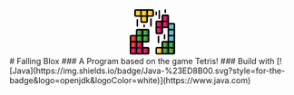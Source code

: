 <div align="center">
  <a href="https://github.com/othneildrew/Best-README-Template">
    <img src="images/tetris.png" alt="Logo" width="80" height="80">
  </a>
</div>
# Falling Blox
### A Program based on the game Tetris! 
### Build with
[![Java](https://img.shields.io/badge/Java-%23ED8B00.svg?style=for-the-badge&logo=openjdk&logoColor=white)](https://www.java.com)
